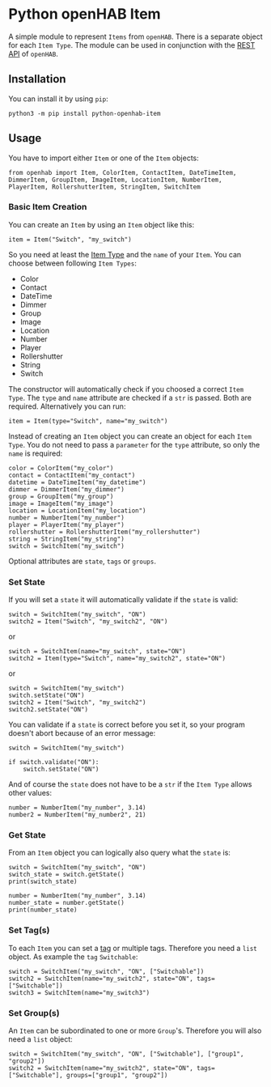 # Python openHAB Item
A simple module to represent `Items` from `openHAB`. There is a separate object for each `Item Type`. The module can be used in conjunction with the [REST API](https://www.openhab.org/docs/configuration/restdocs.html) of `openHAB`.

## Installation

You can install it by using `pip`:

```
python3 -m pip install python-openhab-item
```

## Usage

You have to import either `Item` or one of the `Item` objects:

```
from openhab import Item, ColorItem, ContactItem, DateTimeItem, DimmerItem, GroupItem, ImageItem, LocationItem, NumberItem, PlayerItem, RollershutterItem, StringItem, SwitchItem
```

### Basic Item Creation

You can create an `Item` by using an `Item` object like this:

```
item = Item("Switch", "my_switch")
```

So you need at least the [Item Type](https://www.openhab.org/docs/configuration/items.html#type) and the `name` of your `Item`. You can choose between following `Item Types`:

* Color
* Contact
* DateTime
* Dimmer
* Group
* Image
* Location
* Number
* Player
* Rollershutter
* String
* Switch

The constructor will automatically check if you choosed a correct `Item Type`. The `type` and `name` attribute are checked if a `str` is passed. Both are required. Alternatively you can run:

```
item = Item(type="Switch", name="my_switch")
```

Instead of creating an `Item` object you can create an object for each `Item Type`. You do not need to pass a `parameter` for the `type` attribute, so only the `name` is required:

```
color = ColorItem("my_color")
contact = ContactItem("my_contact")
datetime = DateTimeItem("my_datetime")
dimmer = DimmerItem("my_dimmer")
group = GroupItem("my_group")
image = ImageItem("my_image")
location = LocationItem("my_location")
number = NumberItem("my_number")
player = PlayerItem("my_player")
rollershutter = RollershutterItem("my_rollershutter")
string = StringItem("my_string")
switch = SwitchItem("my_switch")
```

Optional attributes are `state`, `tags` or `groups`.

### Set State

If you will set a `state` it will automatically validate if the `state` is valid:

```
switch = SwitchItem("my_switch", "ON")
switch2 = Item("Switch", "my_switch2", "ON")
```

or

```
switch = SwitchItem(name="my_switch", state="ON")
switch2 = Item(type="Switch", name="my_switch2", state="ON")
```

or

```
switch = SwitchItem("my_switch")
switch.setState("ON")
switch2 = Item("Switch", "my_switch2")
switch2.setState("ON")
```

You can validate if a `state` is correct before you set it, so your program doesn't abort because of an error message:

```
switch = SwitchItem("my_switch")

if switch.validate("ON"):
    switch.setState("ON")
```

And of course the `state` does not have to be a `str` if the `Item Type` allows other values:

```
number = NumberItem("my_number", 3.14)
number2 = NumberItem("my_number2", 21)
```

### Get State

From an `Item` object you can logically also query what the `state` is:

```
switch = SwitchItem("my_switch", "ON")
switch_state = switch.getState()
print(switch_state)

number = NumberItem("my_number", 3.14)
number_state = number.getState()
print(number_state)
```

### Set Tag(s)

To each `Item` you can set a [tag](https://www.openhab.org/docs/configuration/items.html#tags) or multiple tags. Therefore you need a `list` object. As example the `tag` `Switchable`:

```
switch = SwitchItem("my_switch", "ON", ["Switchable"])
switch2 = SwitchItem(name="my_switch2", state="ON", tags=["Switchable"])
switch3 = SwitchItem(name="my_switch3")
```

### Set Group(s)

An `Item` can be subordinated to one or more `Group`'s. Therefore you will also need a `list` object:

```
switch = SwitchItem("my_switch", "ON", ["Switchable"], ["group1", "group2"])
switch2 = SwitchItem(name="my_switch2", state="ON", tags=["Switchable"], groups=["group1", "group2"])
```
